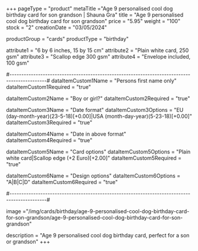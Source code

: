 +++
pageType = "product"
metaTitle ="Age 9 personalised cool dog birthday card for son grandson | Shauna Gra"
title = "Age 9 personalised cool dog birthday card for son grandson"
price = "5.95"
weight = "100"
stock = "2"
creationDate = "03/05/2024"

productGroup = "cards"
productType = "birthday"

attribute1 = "6 by 6 inches, 15 by 15 cm" 
attribute2 = "Plain white card, 250 gsm"
attribute3 = "Scallop edge 300 gsm"
attribute4 = "Envelope included, 100 gsm"

#---------------------------------------------------------------------------------------------#
dataItemCustom1Name = "Persons first name only"
dataItemCustom1Required = "true"

dataItemCustom2Name = "Boy or girl?"
dataItemCustom2Required = "true"

dataItemCustom3Name = "Date format"
dataItemCustom3Options = "EU (day-month-year)(23-5-18)[+0.00]|USA (month-day-year)(5-23-18)[+0.00]"
dataItemCustom3Required = "true"

dataItemCustom4Name = "Date in above format"
dataItemCustom4Required = "true"

dataItemCustom5Name = "Card options"
dataItemCustom5Options = "Plain white card|Scallop edge (+2 Euro)[+2.00]"
dataItemCustom5Required = "true"

dataItemCustom6Name = "Design options"
dataItemCustom6Options = "A|B|C|D"
dataItemCustom6Required = "true"

#---------------------------------------------------------------------------------------------#

image ="/img/cards/birthday/age-9-personalised-cool-dog-birthday-card-for-son-grandson/age-9-personalised-cool-dog-birthday-card-for-son-grandson"

description = "Age 9 personalised cool dog birthday card, perfect for a son or grandson"
+++
